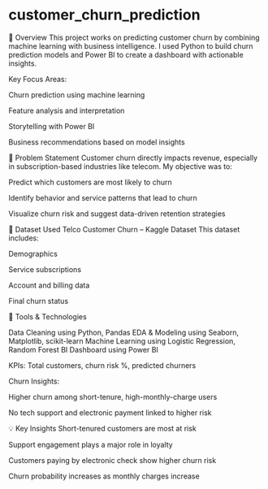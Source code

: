 # customer_churn_prediction

📌 Overview
This project works on predicting customer churn by combining machine learning with business intelligence. I used Python to build churn prediction models and Power BI to create a dashboard with actionable insights.

Key Focus Areas:

Churn prediction using machine learning

Feature analysis and interpretation

Storytelling with Power BI

Business recommendations based on model insights

🧠 Problem Statement
Customer churn directly impacts revenue, especially in subscription-based industries like telecom. My objective was to:

Predict which customers are most likely to churn

Identify behavior and service patterns that lead to churn

Visualize churn risk and suggest data-driven retention strategies

📂 Dataset Used
Telco Customer Churn – Kaggle Dataset
This dataset includes:

Demographics

Service subscriptions

Account and billing data

Final churn status

🔧 Tools & Technologies

Data Cleaning	using Python, Pandas
EDA & Modeling using	Seaborn, Matplotlib, scikit-learn
Machine Learning using Logistic Regression, Random Forest
BI Dashboard using Power BI

KPIs: Total customers, churn risk %, predicted churners

Churn Insights:

Higher churn among short-tenure, high-monthly-charge users

No tech support and electronic payment linked to higher risk


💡 Key Insights
Short-tenured customers are most at risk

Support engagement plays a major role in loyalty

Customers paying by electronic check show higher churn risk

Churn probability increases as monthly charges increase


